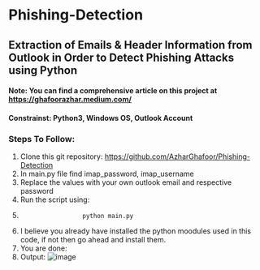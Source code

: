 # Phishing-Detection
## Extraction of Emails &amp; Header Information from Outlook in Order to Detect Phishing Attacks using Python

#### Note: You can find a comprehensive article on this project at https://ghafoorazhar.medium.com/ 
#### Constrainst: Python3, Windows OS, Outlook Account

### Steps To Follow:
1. Clone this git repository: https://github.com/AzharGhafoor/Phishing-Detection
2. In main.py file find imap_password, imap_username
3. Replace the values with your own outlook email and respective password
4. Run the script using:
5.                      python main.py 
6. I believe you already have installed the python moodules used in this code, if not then go ahead and install them.
7. You are done:
8. Output:
![image](https://user-images.githubusercontent.com/47841078/165704174-feceb630-93ce-4b2a-ae96-b2464abd465b.png)
